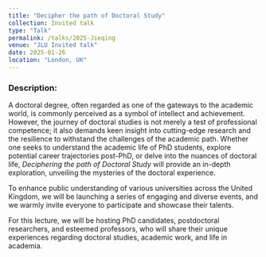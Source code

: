 ```yaml
---
title: "Decipher the path of Doctoral Study"
collection: Invited talk
type: "Talk"
permalink: /talks/2025-Jieqing
venue: "JLU Invited talk"
date: 2025-01-26
location: "London, UK"
---
```



### Description: 
A doctoral degree, often regarded as one of the gateways to the academic world, is commonly perceived as a symbol of intellect and achievement. However, the journey of doctoral studies is not merely a test of professional competence; it also demands keen insight into cutting-edge research and the resilience to withstand the challenges of the academic path. Whether one seeks to understand the academic life of PhD students, explore potential career trajectories post-PhD, or delve into the nuances of doctoral life, *Deciphering the path of Doctoral Study* will provide an in-depth exploration, unveiling the mysteries of the doctoral experience.  

To enhance public understanding of various universities across the United Kingdom, we will be launching a series of engaging and diverse events, and we warmly invite everyone to participate and showcase their talents.  

For this lecture, we will be hosting PhD candidates, postdoctoral researchers, and esteemed professors, who will share their unique experiences regarding doctoral studies, academic work, and life in academia.